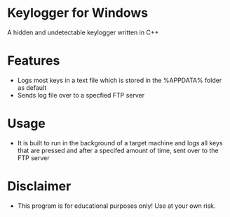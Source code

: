 # Keylogger for Windows
A hidden and undetectable keylogger written in C++

# Features
- Logs most keys in a text file which is stored in the %APPDATA% folder as default
- Sends log file over to a specfied FTP server

# Usage
- It is built to run in the background of a target machine and logs all keys that are pressed and after a specifed amount of time, sent over to the FTP server

# Disclaimer

- This program is for educational purposes only! Use at your own risk.
